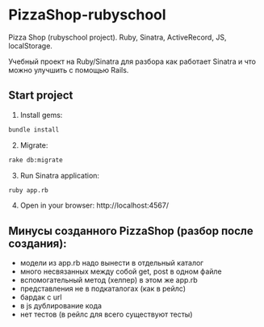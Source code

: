 # PizzaShop-rubyschool
Pizza Shop (rubyschool project). Ruby, Sinatra, ActiveRecord, JS, localStorage.

Учебный проект на Ruby/Sinatra для разбора как работает Sinatra и что можно улучшить с помощью Rails.

## Start project

1. Install gems:

```bash
bundle install
```

2. Migrate:

```bash
rake db:migrate
```

3. Run Sinatra application:

```bash
ruby app.rb
```

4. Open in your browser: http://localhost:4567/

## Минусы созданного PizzaShop (разбор после создания):

- модели из app.rb надо вынести в отдельный каталог
- много несвязанных между собой get, post в одном файле
- вспомогательный метод (хелпер) в этом же app.rb
- представления не в подкаталогах (как в рейлс)
- бардак с url
- в js дублирование кода
- нет тестов (в рейлс для всего существуют тесты)